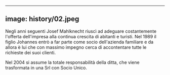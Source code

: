 
---
image: history/02.jpeg
---

Negli anni seguenti Josef Mahlknecht riuscì ad adeguare costantemente l'offerta dell'impresa alla continua crescita di abitanti e turisti. Nel 1989 il figlio Johannes entrò a far parte come socio dell'azienda familiare e da allora è lui che con massimo impegno cerca di accontentare tutte le richieste dei suoi clienti.

Nel 2004 si assume la totale responsabilità della ditta, che viene trasformata in una Srl con Socio Unico. 